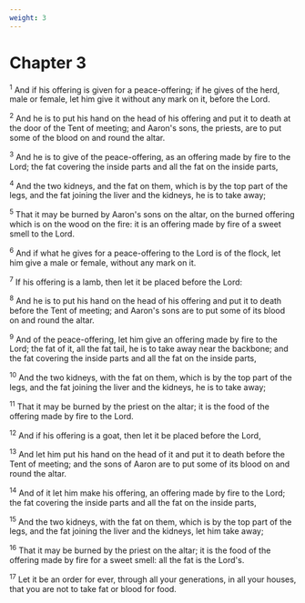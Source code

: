 ```yaml
---
weight: 3
---
```


# Chapter 3

<sup>1</sup> And if his offering is given for a peace-offering; if he gives of the herd, male or female, let him give it without any mark on it, before the Lord. 

<sup>2</sup> And he is to put his hand on the head of his offering and put it to death at the door of the Tent of meeting; and Aaron's sons, the priests, are to put some of the blood on and round the altar. 

<sup>3</sup> And he is to give of the peace-offering, as an offering made by fire to the Lord; the fat covering the inside parts and all the fat on the inside parts, 

<sup>4</sup> And the two kidneys, and the fat on them, which is by the top part of the legs, and the fat joining the liver and the kidneys, he is to take away; 

<sup>5</sup> That it may be burned by Aaron's sons on the altar, on the burned offering which is on the wood on the fire: it is an offering made by fire of a sweet smell to the Lord. 

<sup>6</sup> And if what he gives for a peace-offering to the Lord is of the flock, let him give a male or female, without any mark on it. 

<sup>7</sup> If his offering is a lamb, then let it be placed before the Lord: 

<sup>8</sup> And he is to put his hand on the head of his offering and put it to death before the Tent of meeting; and Aaron's sons are to put some of its blood on and round the altar. 

<sup>9</sup> And of the peace-offering, let him give an offering made by fire to the Lord; the fat of it, all the fat tail, he is to take away near the backbone; and the fat covering the inside parts and all the fat on the inside parts, 

<sup>10</sup> And the two kidneys, with the fat on them, which is by the top part of the legs, and the fat joining the liver and the kidneys, he is to take away; 

<sup>11</sup> That it may be burned by the priest on the altar; it is the food of the offering made by fire to the Lord. 

<sup>12</sup> And if his offering is a goat, then let it be placed before the Lord, 

<sup>13</sup> And let him put his hand on the head of it and put it to death before the Tent of meeting; and the sons of Aaron are to put some of its blood on and round the altar. 

<sup>14</sup> And of it let him make his offering, an offering made by fire to the Lord; the fat covering the inside parts and all the fat on the inside parts, 

<sup>15</sup> And the two kidneys, with the fat on them, which is by the top part of the legs, and the fat joining the liver and the kidneys, let him take away; 

<sup>16</sup> That it may be burned by the priest on the altar; it is the food of the offering made by fire for a sweet smell: all the fat is the Lord's. 

<sup>17</sup> Let it be an order for ever, through all your generations, in all your houses, that you are not to take fat or blood for food. 


